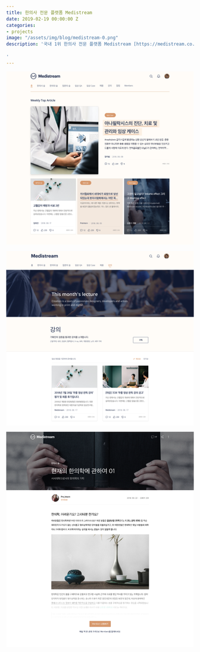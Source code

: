 ```yaml
---
title: 한의사 전문 플랫폼 Medistream
date: 2019-02-19 00:00:00 Z
categories:
- projects
image: "/assets/img/blog/medistream-0.png"
description: '국내 1위 한의사 전문 플랫폼 Medistream [https://medistream.co.kr](https://medistream.co.kr)

'
---
```


![](/assets/img/blog/medistream-1.png)

![](/assets/img/blog/medistream-2.png)

![](/assets/img/blog/medistream-3.png)
